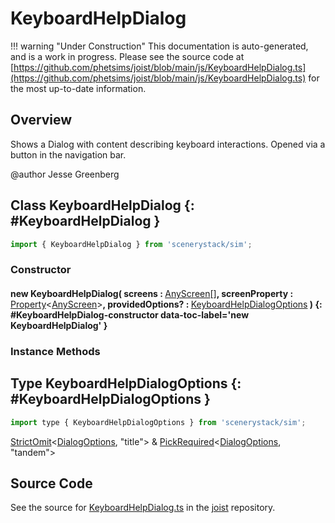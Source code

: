 # KeyboardHelpDialog

!!! warning "Under Construction"
    This documentation is auto-generated, and is a work in progress. Please see the source code at
    [https://github.com/phetsims/joist/blob/main/js/KeyboardHelpDialog.ts](https://github.com/phetsims/joist/blob/main/js/KeyboardHelpDialog.ts) for the most up-to-date information.

## Overview

Shows a Dialog with content describing keyboard interactions. Opened via a button in the navigation bar.

@author Jesse Greenberg

## Class KeyboardHelpDialog {: #KeyboardHelpDialog }


```js
import { KeyboardHelpDialog } from 'scenerystack/sim';
```
### Constructor

#### new KeyboardHelpDialog( screens : <span style="font-weight: 400;">[AnyScreen](../sim/Screen.md#AnyScreen)[]</span>, screenProperty : <span style="font-weight: 400;">[Property](../axon/Property.md)&lt;[AnyScreen](../sim/Screen.md#AnyScreen)&gt;</span>, providedOptions? : <span style="font-weight: 400;">[KeyboardHelpDialogOptions](../sim/KeyboardHelpDialog.md#KeyboardHelpDialogOptions)</span> ) {: #KeyboardHelpDialog-constructor data-toc-label='new KeyboardHelpDialog' }

### Instance Methods





## Type KeyboardHelpDialogOptions {: #KeyboardHelpDialogOptions }


```js
import type { KeyboardHelpDialogOptions } from 'scenerystack/sim';
```


[StrictOmit](../phet-core/StrictOmit.md)&lt;[DialogOptions](../sim/Dialog.md#DialogOptions), "title"&gt; &amp; [PickRequired](../phet-core/PickRequired.md)&lt;[DialogOptions](../sim/Dialog.md#DialogOptions), "tandem"&gt;



## Source Code

See the source for [KeyboardHelpDialog.ts](https://github.com/phetsims/joist/blob/main/js/KeyboardHelpDialog.ts) in the [joist](https://github.com/phetsims/joist) repository.
